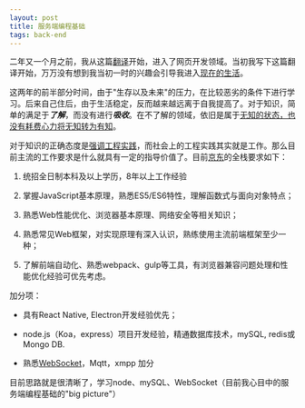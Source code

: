 ```yaml
---
layout: post
title: 服务端编程基础
tags: back-end
---
```


二年又一个月之前，我从这篇[翻译](https://www.jianshu.com/p/85b93bd0779d)开始，进入了网页开发领域。当初我写下这篇翻译开始，万万没有想到我当初一时的兴趣会引导我进入[现在的生活](../工作回顾以及未来打算/)。

这两年的前半部分时间，由于"生存以及未来"的压力，在比较恶劣的条件下进行学习。后来自己住后，由于生活稳定，反而越来越远离于自我提高了。对于知识，简单的满足于***了解***，而没有进行***吸收***。在不了解的领域，依旧是属于[无知的状态，也没有耗费心力将无知转为有知](https://blog.youxu.info/2010/02/03/informed-ignoranc/)。

对于知识的正确态度是[强调工程实践](https://segmentfault.com/q/1010000001589389#a-1020000001637923)，而社会上的工程实践其实就是工作。那么目前主流的工作要求是什么就具有一定的指导价值了。目前[京东](https://www.lagou.com/jobs/5279599.html)的全栈要求如下：

1) 统招全日制本科及以上学历，8年以上工作经验

2) 掌握JavaScript基本原理，熟悉ES5/ES6特性，理解函数式与面向对象特点；

3) 熟悉Web性能优化、浏览器基本原理、网络安全等相关知识；

4) 熟悉常见Web框架，对实现原理有深入认识，熟练使用主流前端框架至少一种；

5) 了解前端自动化、熟悉webpack、gulp等工具，有浏览器兼容问题处理和性能优化经验可优先考虑。

加分项：

- 具有React Native, Electron开发经验优先；

- node.js（Koa，express）项目开发经验，精通数据库技术，mySQL, redis或Mongo DB.

- 熟悉[WebSocket](http://www.ruanyifeng.com/blog/2017/05/websocket.html)，Mqtt，xmpp 加分

目前思路就是很清晰了，学习node、mySQL、WebSocket（目前我心目中的服务端编程基础的"big picture"）

